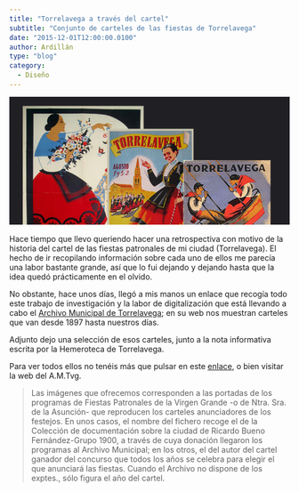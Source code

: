 ```yaml
---
title: "Torrelavega a través del cartel"
subtitle: "Conjunto de carteles de las fiestas de Torrelavega"
date: "2015-12-01T12:00:00.0100"
author: Ardillán
type: "blog"
category:
  - Diseño
---
```


![Carteles de las fiestas de Torrelavega](../../content/images/posts/torrelavega-a-traves-del-cartel-1.jpg)

Hace tiempo que llevo queriendo hacer una retrospectiva con motivo de la historia del cartel de las fiestas patronales de mi ciudad (Torrelavega). El hecho de ir recopilando información sobre cada uno de ellos me parecía una labor bastante grande, así que lo fui dejando y dejando hasta que la idea quedó prácticamente en el olvido.

No obstante, hace unos días, llegó a mis manos un enlace que recogía todo este trabajo de investigación y la labor de digitalización que está llevando a cabo el [Archivo Municipal de Torrelavega](http://www.archivotorrelavega.es/); en su web nos muestran carteles que van desde 1897 hasta nuestros días.

Adjunto dejo una selección de esos carteles, junto a la nota informativa escrita por la Hemeroteca de Torrelavega.

Para ver todos ellos no tenéis más que pulsar en este [enlace](https://drive.google.com/drive/folders/0BzzaGA3J6JypNXdkM3BRTHFjemM?usp=drive_web&tid=0BzzaGA3J6JypRXFlNDNXTVZnaUk), o bien visitar la web del A.M.Tvg.

> Las imágenes que ofrecemos corresponden a las portadas de los programas de Fiestas Patronales de la Virgen Grande -o de Ntra. Sra. de la Asunción- que reproducen los carteles anunciadores de los festejos.
> En unos casos, el nombre del fichero recoge el de la Colección de documentación sobre la ciudad de Ricardo Bueno Fernández-Grupo 1900, a través de cuya donación llegaron los programas al Archivo Municipal; en los otros, el del autor del cartel ganador del concurso que todos los años se celebra para elegir el que anunciará las fiestas. Cuando el Archivo no dispone de los exptes., sólo figura el año del cartel.
